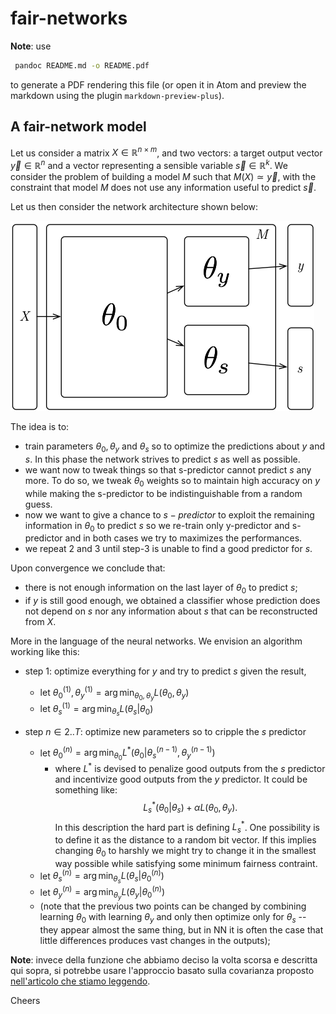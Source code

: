 # fair-networks

**Note**: use

```bash
 pandoc README.md -o README.pdf
```

to generate a PDF rendering this file (or open it in Atom and preview the markdown using the plugin `markdown-preview-plus`).

## A fair-network model

Let us consider a matrix $X \in \mathbb{R}^{n \times m}$, and two vectors: a target output vector $\vec{y} \in \mathbb{R}^n$ and a vector representing a sensible variable $\vec{s} \in \mathbb{R}^k$. We consider the problem of building a model $M$ such that $M(X) \simeq \vec{y}$, with the constraint that model $M$ does not use any information useful to predict $\vec{s}$.

Let us then consider the network architecture shown below:

![fair network image](images/fair-network-img.png "Fair network image")

The idea is to:

- train parameters $\theta_0, \theta_y$ and $\theta_s$ so to optimize the predictions about $y$ and $s$. In this phase the network strives to predict $s$ as well as possible.
- we want now to tweak things so that s-predictor cannot predict $s$ any more. To do so, we tweak $\theta_0$ weights so to maintain high accuracy on $y$ while making the s-predictor to be indistinguishable from a random guess.
- now we want to give a chance to $s-predictor$ to exploit the remaining information in $\theta_0$ to predict $s$ so we re-train only y-predictor and s-predictor and in both cases we try to maximizes the performances.
- we repeat 2 and 3 until step-3 is unable to find a good predictor for $s$.

Upon convergence we conclude that:

- there is not enough information on the last layer of $\theta_0$ to predict $s$;
- if $y$ is still good enough, we obtained a classifier whose prediction does not depend on $s$ nor any information about $s$ that can be reconstructed from $X$.

More in the language of the neural networks. We envision an algorithm working like this:

- step 1: optimize everything for $y$ and try to predict $s$ given the result,
  - let $\theta^{(1)}_0, \theta^{(1)}_y = \arg\min_{\theta_0,\theta_y}{L(\theta_0,\theta_y)}$
  - let $\theta^{(1)}_s = \arg\min_{\theta_s} L(\theta_s | \theta_0)$

- step $n\in{2..T}$: optimize new parameters so to cripple the $s$ predictor
  - let $\theta^{(n)}_0 = \arg\min_{\theta_0} L^*(\theta_0 | \theta^{(n-1)}_s, \theta^{(n-1)}_y )$
    - where $L^*$ is devised to penalize good outputs from the $s$ predictor and incentivize good outputs from the $y$ predictor. It could be something like:
      $$
        L^*_s(\theta_0 | \theta_s) + \alpha L(\theta_0, \theta_y).
      $$
      In this description the hard part is defining $L^*_s$. One possibility is to define it as the distance to a random bit vector. If this implies changing $\theta_0$ to harshly we might try to change it in the smallest way possible while satisfying some minimum fairness contraint.
  - let $\theta^{(n)}_s = \arg\min_{\theta_s} L(\theta_s|\theta^{(n)}_0)$
  - let $\theta^{(n)}_y = \arg\min_{\theta_y} L(\theta_y|\theta^{(n)}_0)$
  - (note that the previous two points can be changed by combining learning $\theta_0$ with learning $\theta_y$ and only then optimize only for $\theta_s$ -- they appear almost the same thing, but in NN it is often the case that little differences produces vast changes in the outputs);


**Note**: invece della funzione che abbiamo deciso la volta scorsa e descritta qui sopra, si potrebbe usare l'approccio basato sulla covarianza proposto [nell'articolo che stiamo leggendo](https://pbpworkspace.slack.com/files/U7ZBR84N8/FA1N72RAN/16_fairness_constraints_w_annotations.pdf).

Cheers
